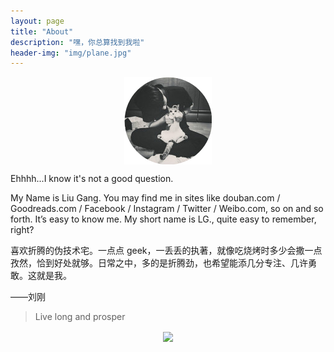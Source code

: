 ```yaml
---
layout: page
title: "About"
description: "嘿，你总算找到我啦"
header-img: "img/plane.jpg"
---
```


<center>
    <p><img src="img/Zero.png" align="center"></p>
</center>

Ehhhh...I know it's not a good question.

My Name is Liu Gang. You may find me in sites like douban.com / Goodreads.com / Facebook / Instagram / Twitter / Weibo.com, so on and so forth. It’s easy to know me. My short name is LG., quite easy to remember, right?

喜欢折腾的伪技术宅。一点点 geek，一丢丢的执著，就像吃烧烤时多少会撒一点孜然，恰到好处就够。日常之中，多的是折腾劲，也希望能添几分专注、几许勇敢。这就是我。

——刘刚


> Live long and prosper

<center>
    <p><img src="http://dreamofbook.qiniudn.com/hacker.png" align="center"></p>
</center>
